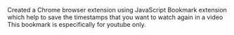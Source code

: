Created a Chrome browser extension using JavaScript
Bookmark extension which help to save the timestamps that you want to watch again in a video 
This bookmark is especifically for youtube only. 
